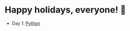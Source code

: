 # Happy holidays, everyone! 🎄

- Day 1: [Python](https://github.com/Xanthyla/aoc2020/blob/main/docs/Python.ipynb)
